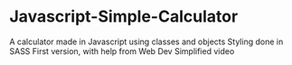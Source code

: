 # Javascript-Simple-Calculator

A calculator made in Javascript using classes and objects
Styling done in SASS
First version, with help from Web Dev Simplified video
